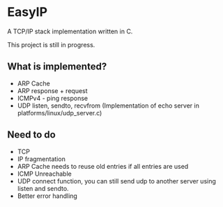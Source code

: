 # EasyIP
A TCP/IP stack implementation written in C.

This project is still in progress.

## What is implemented?
* ARP Cache
* ARP response + request
* ICMPv4 - ping response
* UDP listen, sendto, recvfrom (Implementation of echo server in platforms/linux/udp_server.c)

## Need to do
* TCP
* IP fragmentation
* ARP Cache needs to reuse old entries if all entries are used
* ICMP Unreachable
* UDP connect function, you can still send udp to another server using listen and sendto.
* Better error handling
